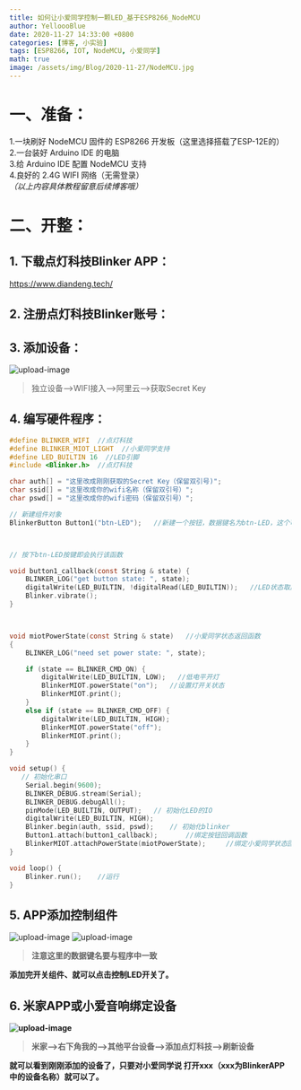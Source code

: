 ```yaml
---
title: 如何让小爱同学控制一颗LED_基于ESP8266_NodeMCU
author: YelloooBlue
date: 2020-11-27 14:33:00 +0800
categories: [博客, 小实验]
tags: [ESP8266, IOT, NodeMCU, 小爱同学]
math: true
image: /assets/img/Blog/2020-11-27/NodeMCU.jpg
---
```




# 一、准备：

1.一块刷好 NodeMCU 固件的 ESP8266 开发板（这里选择搭载了ESP-12E的）
<br>2.一台装好 Arduino IDE 的电脑
<br>3.给 Arduino IDE 配置 NodeMCU 支持
<br>4.良好的 2.4G WIFI 网络（无需登录） 
<i><br>（以上内容具体教程留意后续博客哦）</i>

# 二、开整：

## 1. 下载点灯科技Blinker APP：
<https://www.diandeng.tech/>

## 2. 注册点灯科技Blinker账号：

## 3. 添加设备：
![upload-image](/assets/img/Blog/2020-11-27/Blinker_APP1.jpg)

> 独立设备-->WIFI接入-->阿里云-->获取Secret Key


## 4. 编写硬件程序：

```c
#define BLINKER_WIFI  //点灯科技
#define BLINKER_MIOT_LIGHT  //小爱同学支持  
#define LED_BUILTIN 16  //LED引脚
#include <Blinker.h>  //点灯科技

char auth[] = "这里改成刚刚获取的Secret Key（保留双引号)";
char ssid[] = "这里改成你的wifi名称（保留双引号）";
char pswd[] = "这里改成你的wifi密码（保留双引号）";

// 新建组件对象
BlinkerButton Button1("btn-LED");   //新建一个按钮，数据键名为btn-LED，这个可以自定义



// 按下btn-LED按键即会执行该函数

void button1_callback(const String & state) {
    BLINKER_LOG("get button state: ", state);
    digitalWrite(LED_BUILTIN, !digitalRead(LED_BUILTIN));   //LED状态取反
    Blinker.vibrate();
}



void miotPowerState(const String & state)   //小爱同学状态返回函数
{  
    BLINKER_LOG("need set power state: ", state);

    if (state == BLINKER_CMD_ON) {
        digitalWrite(LED_BUILTIN, LOW);   //低电平开灯
        BlinkerMIOT.powerState("on");   //设置灯开关状态
        BlinkerMIOT.print();
    }
    else if (state == BLINKER_CMD_OFF) {
        digitalWrite(LED_BUILTIN, HIGH);
        BlinkerMIOT.powerState("off");
        BlinkerMIOT.print();
    }
}

void setup() {
   // 初始化串口
    Serial.begin(9600);
    BLINKER_DEBUG.stream(Serial);
    BLINKER_DEBUG.debugAll();
    pinMode(LED_BUILTIN, OUTPUT);   // 初始化LED的IO
    digitalWrite(LED_BUILTIN, HIGH);
    Blinker.begin(auth, ssid, pswd);    // 初始化blinker
    Button1.attach(button1_callback);       //绑定按钮回调函数
    BlinkerMIOT.attachPowerState(miotPowerState);     //绑定小爱同学状态回调函数
}

void loop() {
    Blinker.run();    //运行
}
```


## 5. APP添加控制组件
![upload-image](/assets/img/Blog/2020-11-27/Blinker_APP2.jpg)
![upload-image](/assets/img/Blog/2020-11-27/Blinker_APP3.jpg)

><b>注意这里的数据键名要与程序中一致

添加完开关组件、就可以点击控制LED开关了。

## 6. 米家APP或小爱音响绑定设备
![upload-image](/assets/img/Blog/2020-11-27/MIJIA_APP1.jpg)
><b>米家-->右下角我的-->其他平台设备-->添加点灯科技-->刷新设备

就可以看到刚刚添加的设备了，只要对小爱同学说 打开xxx（xxx为BlinkerAPP中的设备名称）就可以了。